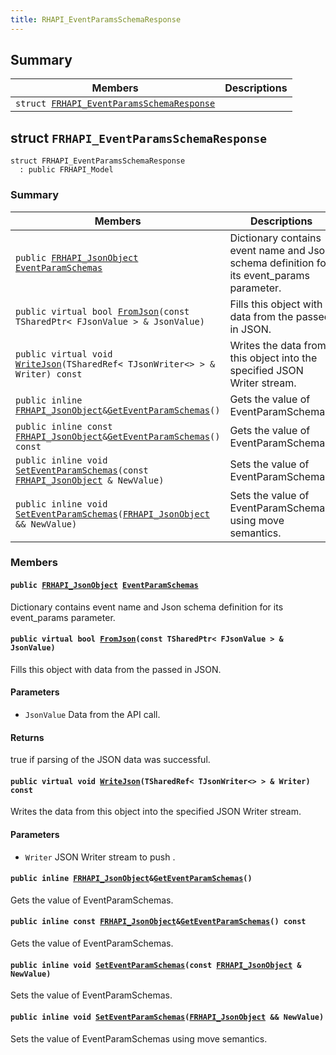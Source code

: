 ```yaml
---
title: RHAPI_EventParamsSchemaResponse
---
```


## Summary

 Members                        | Descriptions                                
--------------------------------|---------------------------------------------
`struct `[`FRHAPI_EventParamsSchemaResponse`](#structFRHAPI__EventParamsSchemaResponse) | 

## struct `FRHAPI_EventParamsSchemaResponse` <a id="structFRHAPI__EventParamsSchemaResponse"></a>

```
struct FRHAPI_EventParamsSchemaResponse
  : public FRHAPI_Model
```

### Summary

 Members                        | Descriptions                                
--------------------------------|---------------------------------------------
`public `[`FRHAPI_JsonObject`](undefined.md#structFRHAPI__JsonObject)` `[`EventParamSchemas`](#structFRHAPI__EventParamsSchemaResponse_1aa40d8c50e528ce8456a35b58e44c7bbe) | Dictionary contains event name and Json schema definition for its event_params parameter.
`public virtual bool `[`FromJson`](#structFRHAPI__EventParamsSchemaResponse_1ad7a4d175e117620e4fe094477b10864b)`(const TSharedPtr< FJsonValue > & JsonValue)` | Fills this object with data from the passed in JSON.
`public virtual void `[`WriteJson`](#structFRHAPI__EventParamsSchemaResponse_1a8a682e196152e51f01cbe0ff937797d6)`(TSharedRef< TJsonWriter<> > & Writer) const` | Writes the data from this object into the specified JSON Writer stream.
`public inline `[`FRHAPI_JsonObject`](undefined.md#structFRHAPI__JsonObject)` & `[`GetEventParamSchemas`](#structFRHAPI__EventParamsSchemaResponse_1a568ccd937c0cc53c4b525687ebfd6f59)`()` | Gets the value of EventParamSchemas.
`public inline const `[`FRHAPI_JsonObject`](undefined.md#structFRHAPI__JsonObject)` & `[`GetEventParamSchemas`](#structFRHAPI__EventParamsSchemaResponse_1a1b253e9594f3ec643823a10ae2ba40c1)`() const` | Gets the value of EventParamSchemas.
`public inline void `[`SetEventParamSchemas`](#structFRHAPI__EventParamsSchemaResponse_1acb8b642988bba54b7ad855bcf18c99eb)`(const `[`FRHAPI_JsonObject`](undefined.md#structFRHAPI__JsonObject)` & NewValue)` | Sets the value of EventParamSchemas.
`public inline void `[`SetEventParamSchemas`](#structFRHAPI__EventParamsSchemaResponse_1aeb9f1bd86e565de192b250bcade39243)`(`[`FRHAPI_JsonObject`](undefined.md#structFRHAPI__JsonObject)` && NewValue)` | Sets the value of EventParamSchemas using move semantics.

### Members

#### `public `[`FRHAPI_JsonObject`](undefined.md#structFRHAPI__JsonObject)` `[`EventParamSchemas`](#structFRHAPI__EventParamsSchemaResponse_1aa40d8c50e528ce8456a35b58e44c7bbe) <a id="structFRHAPI__EventParamsSchemaResponse_1aa40d8c50e528ce8456a35b58e44c7bbe"></a>

Dictionary contains event name and Json schema definition for its event_params parameter.

#### `public virtual bool `[`FromJson`](#structFRHAPI__EventParamsSchemaResponse_1ad7a4d175e117620e4fe094477b10864b)`(const TSharedPtr< FJsonValue > & JsonValue)` <a id="structFRHAPI__EventParamsSchemaResponse_1ad7a4d175e117620e4fe094477b10864b"></a>

Fills this object with data from the passed in JSON.

#### Parameters
* `JsonValue` Data from the API call.

#### Returns
true if parsing of the JSON data was successful.

#### `public virtual void `[`WriteJson`](#structFRHAPI__EventParamsSchemaResponse_1a8a682e196152e51f01cbe0ff937797d6)`(TSharedRef< TJsonWriter<> > & Writer) const` <a id="structFRHAPI__EventParamsSchemaResponse_1a8a682e196152e51f01cbe0ff937797d6"></a>

Writes the data from this object into the specified JSON Writer stream.

#### Parameters
* `Writer` JSON Writer stream to push .

#### `public inline `[`FRHAPI_JsonObject`](undefined.md#structFRHAPI__JsonObject)` & `[`GetEventParamSchemas`](#structFRHAPI__EventParamsSchemaResponse_1a568ccd937c0cc53c4b525687ebfd6f59)`()` <a id="structFRHAPI__EventParamsSchemaResponse_1a568ccd937c0cc53c4b525687ebfd6f59"></a>

Gets the value of EventParamSchemas.

#### `public inline const `[`FRHAPI_JsonObject`](undefined.md#structFRHAPI__JsonObject)` & `[`GetEventParamSchemas`](#structFRHAPI__EventParamsSchemaResponse_1a1b253e9594f3ec643823a10ae2ba40c1)`() const` <a id="structFRHAPI__EventParamsSchemaResponse_1a1b253e9594f3ec643823a10ae2ba40c1"></a>

Gets the value of EventParamSchemas.

#### `public inline void `[`SetEventParamSchemas`](#structFRHAPI__EventParamsSchemaResponse_1acb8b642988bba54b7ad855bcf18c99eb)`(const `[`FRHAPI_JsonObject`](undefined.md#structFRHAPI__JsonObject)` & NewValue)` <a id="structFRHAPI__EventParamsSchemaResponse_1acb8b642988bba54b7ad855bcf18c99eb"></a>

Sets the value of EventParamSchemas.

#### `public inline void `[`SetEventParamSchemas`](#structFRHAPI__EventParamsSchemaResponse_1aeb9f1bd86e565de192b250bcade39243)`(`[`FRHAPI_JsonObject`](undefined.md#structFRHAPI__JsonObject)` && NewValue)` <a id="structFRHAPI__EventParamsSchemaResponse_1aeb9f1bd86e565de192b250bcade39243"></a>

Sets the value of EventParamSchemas using move semantics.

